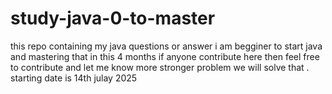 # study-java-0-to-master
this repo containing my java questions or answer i am begginer to start java and mastering that in this 4 months if anyone contribute here then feel free to contribute and let me know more stronger problem we will solve that .
starting date is 14th julay 2025

